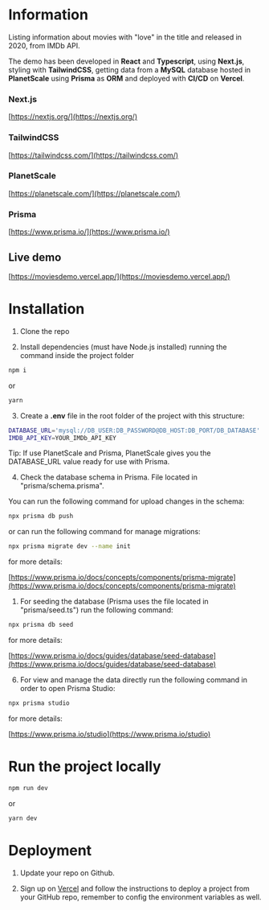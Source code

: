 # Information

Listing information about movies with "love" in the title and released in 2020, from IMDb API.

The demo has been developed in **React** and **Typescript**, using **Next.js**, styling with **TailwindCSS**, getting data from a **MySQL** database hosted in **PlanetScale** using **Prisma** as **ORM** and deployed with **CI/CD** on **Vercel**. 

### Next.js

[https://nextjs.org/](https://nextjs.org/)

### TailwindCSS

[https://tailwindcss.com/](https://tailwindcss.com/)

### PlanetScale

[https://planetscale.com/](https://planetscale.com/)

### Prisma

[https://www.prisma.io/](https://www.prisma.io/)

## Live demo

[https://moviesdemo.vercel.app/](https://moviesdemo.vercel.app/)

# Installation

1. Clone the repo

2. Install dependencies (must have Node.js installed) running the command inside the project folder

```bash
npm i
```

or

```bash
yarn
```

3. Create a **.env** file in the root folder of the project with this structure:

```bash
DATABASE_URL='mysql://DB_USER:DB_PASSWORD@DB_HOST:DB_PORT/DB_DATABASE'
IMDB_API_KEY=YOUR_IMDb_API_KEY
```

Tip: If use PlanetScale and Prisma, PlanetScale gives you the DATABASE_URL value ready for use with Prisma.

4. Check the database schema in Prisma. File located in "prisma/schema.prisma".

You can run the following command for upload changes in the schema:

```bash
npx prisma db push
```

or can run the following command for manage migrations:

```bash
npx prisma migrate dev --name init
```

for more details: 

[https://www.prisma.io/docs/concepts/components/prisma-migrate](https://www.prisma.io/docs/concepts/components/prisma-migrate)

1. For seeding the database (Prisma uses the file located in "prisma/seed.ts") run the following command:

```bash
npx prisma db seed
```

for more details: 

[https://www.prisma.io/docs/guides/database/seed-database](https://www.prisma.io/docs/guides/database/seed-database)

6. For view and manage the data directly run the following command in order to open Prisma Studio:

```bash
npx prisma studio
```

for more details: 

[https://www.prisma.io/studio](https://www.prisma.io/studio)

# Run the project locally

```bash
npm run dev
```

or

```bash
yarn dev
```

# Deployment

1. Update your repo on Github.

2. Sign up on [Vercel](https://vercel.com/) and follow the instructions to deploy a project from your GitHub repo, remember to config the environment variables as well.
